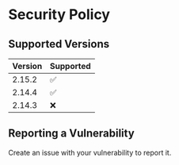 # Security Policy

## Supported Versions

| Version | Supported          |
| ------- | ------------------ |
| 2.15.2  | :white_check_mark: |
| 2.14.4  | :white_check_mark: |
| 2.14.3  | :x:                |

## Reporting a Vulnerability

Create an issue with your vulnerability to report it.
